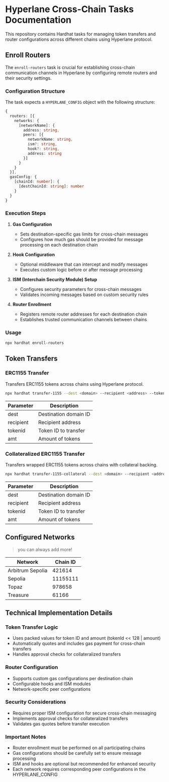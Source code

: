 # Hyperlane Cross-Chain Tasks Documentation

This repository contains Hardhat tasks for managing token transfers and router configurations across different chains using Hyperlane protocol.

## Enroll Routers

The `enroll-routers` task is crucial for establishing cross-chain communication channels in Hyperlane by configuring remote routers and their security settings.

### Configuration Structure

The task expects a `HYPERLANE_CONFIG` object with the following structure:

```typescript
{
  routers: [{
    networks: {
      [networkName]: {
        address: string,
        peers: [{
          networkName: string,
          ism?: string,
          hook?: string,
          address: string
        }]
      }
    }
  }],
  gasConfig: {
    [chainId: number]: {
      [destChainId: string]: number
    }
  }
}
```

### Execution Steps

1. **Gas Configuration**

    - Sets destination-specific gas limits for cross-chain messages
    - Configures how much gas should be provided for message processing on each destination chain

2. **Hook Configuration**

    - Optional middleware that can intercept and modify messages
    - Executes custom logic before or after message processing

3. **ISM (Interchain Security Module) Setup**

    - Configures security parameters for cross-chain messages
    - Validates incoming messages based on custom security rules

4. **Router Enrollment**
    - Registers remote router addresses for each destination chain
    - Establishes trusted communication channels between chains

### Usage

```bash
npx hardhat enroll-routers
```

## Token Transfers

### ERC1155 Transfer

Transfers ERC1155 tokens across chains using Hyperlane protocol.

```bash
npx hardhat transfer-1155 --dest <domain> --recipient <address> --tokenid <id> --amt <amount>
```

| Parameter | Description           |
| --------- | --------------------- |
| dest      | Destination domain ID |
| recipient | Recipient address     |
| tokenid   | Token ID to transfer  |
| amt       | Amount of tokens      |

### Collateralized ERC1155 Transfer

Transfers wrapped ERC1155 tokens across chains with collateral backing.

```bash
npx hardhat transfer-1155-collateral --dest <domain> --recipient <address> --tokenid <id> --amt <amount>
```

| Parameter | Description           |
| --------- | --------------------- |
| dest      | Destination domain ID |
| recipient | Recipient address     |
| tokenid   | Token ID to transfer  |
| amt       | Amount of tokens      |

## Configured Networks

> you can always add more!

| Network          | Chain ID |
| ---------------- | -------- |
| Arbitrum Sepolia | 421614   |
| Sepolia          | 11155111 |
| Topaz            | 978658   |
| Treasure         | 61166    |

## Technical Implementation Details

### Token Transfer Logic

- Uses packed values for token ID and amount (tokenId << 128 | amount)
- Automatically quotes and includes gas payment for cross-chain transfers
- Handles approval checks for collateralized transfers

### Router Configuration

- Supports custom gas configurations per destination chain
- Configurable hooks and ISM modules
- Network-specific peer configurations

### Security Considerations

- Requires proper ISM configuration for secure cross-chain messaging
- Implements approval checks for collateralized transfers
- Validates gas quotes before transfer execution

### Important Notes

- Router enrollment must be performed on all participating chains
- Gas configurations should be carefully set to ensure message processing
- ISM and hooks are optional but recommended for enhanced security
- Each network requires corresponding peer configurations in the HYPERLANE_CONFIG
